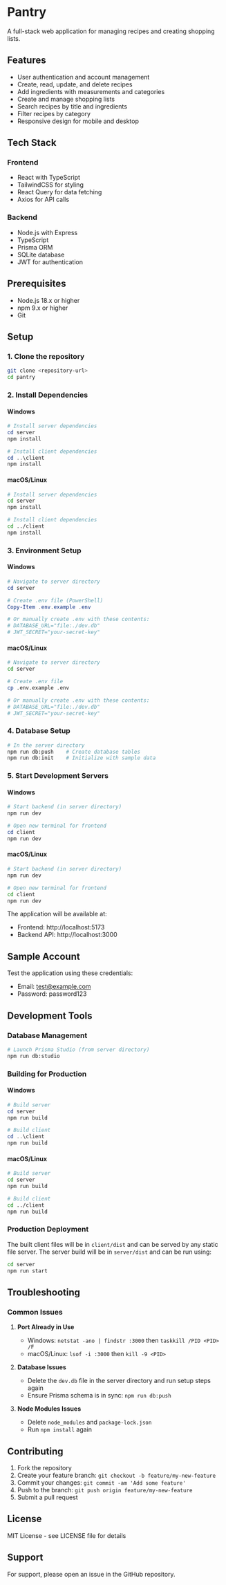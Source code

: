 # Pantry

A full-stack web application for managing recipes and creating shopping lists.

## Features

- User authentication and account management
- Create, read, update, and delete recipes
- Add ingredients with measurements and categories
- Create and manage shopping lists
- Search recipes by title and ingredients
- Filter recipes by category
- Responsive design for mobile and desktop

## Tech Stack

### Frontend
- React with TypeScript
- TailwindCSS for styling
- React Query for data fetching
- Axios for API calls

### Backend
- Node.js with Express
- TypeScript
- Prisma ORM
- SQLite database
- JWT for authentication

## Prerequisites

- Node.js 18.x or higher
- npm 9.x or higher
- Git

## Setup

### 1. Clone the repository

```bash
git clone <repository-url>
cd pantry
```

### 2. Install Dependencies

#### Windows
```powershell
# Install server dependencies
cd server
npm install

# Install client dependencies
cd ..\client
npm install
```

#### macOS/Linux
```bash
# Install server dependencies
cd server
npm install

# Install client dependencies
cd ../client
npm install
```

### 3. Environment Setup

#### Windows
```powershell
# Navigate to server directory
cd server

# Create .env file (PowerShell)
Copy-Item .env.example .env

# Or manually create .env with these contents:
# DATABASE_URL="file:./dev.db"
# JWT_SECRET="your-secret-key"
```

#### macOS/Linux
```bash
# Navigate to server directory
cd server

# Create .env file
cp .env.example .env

# Or manually create .env with these contents:
# DATABASE_URL="file:./dev.db"
# JWT_SECRET="your-secret-key"
```

### 4. Database Setup
```bash
# In the server directory
npm run db:push    # Create database tables
npm run db:init    # Initialize with sample data
```

### 5. Start Development Servers

#### Windows
```powershell
# Start backend (in server directory)
npm run dev

# Open new terminal for frontend
cd client
npm run dev
```

#### macOS/Linux
```bash
# Start backend (in server directory)
npm run dev

# Open new terminal for frontend
cd client
npm run dev
```

The application will be available at:
- Frontend: http://localhost:5173
- Backend API: http://localhost:3000

## Sample Account

Test the application using these credentials:
- Email: test@example.com
- Password: password123

## Development Tools

### Database Management
```bash
# Launch Prisma Studio (from server directory)
npm run db:studio
```

### Building for Production

#### Windows
```powershell
# Build server
cd server
npm run build

# Build client
cd ..\client
npm run build
```

#### macOS/Linux
```bash
# Build server
cd server
npm run build

# Build client
cd ../client
npm run build
```

### Production Deployment

The built client files will be in `client/dist` and can be served by any static file server.
The server build will be in `server/dist` and can be run using:

```bash
cd server
npm run start
```

## Troubleshooting

### Common Issues

1. **Port Already in Use**
   - Windows: `netstat -ano | findstr :3000` then `taskkill /PID <PID> /F`
   - macOS/Linux: `lsof -i :3000` then `kill -9 <PID>`

2. **Database Issues**
   - Delete the `dev.db` file in the server directory and run setup steps again
   - Ensure Prisma schema is in sync: `npm run db:push`

3. **Node Modules Issues**
   - Delete `node_modules` and `package-lock.json`
   - Run `npm install` again

## Contributing

1. Fork the repository
2. Create your feature branch: `git checkout -b feature/my-new-feature`
3. Commit your changes: `git commit -am 'Add some feature'`
4. Push to the branch: `git push origin feature/my-new-feature`
5. Submit a pull request

## License

MIT License - see LICENSE file for details

## Support

For support, please open an issue in the GitHub repository. 